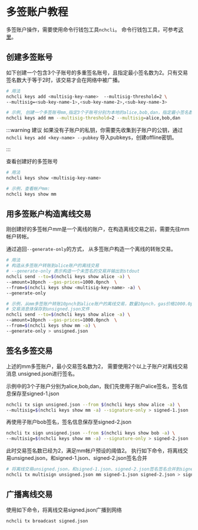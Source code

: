 # 多签账户教程

多签账户操作，需要使用命令行钱包工具```nchcli```。
命令行钱包工具，可参考[这里](../software/how-to-install.md)。

## 创建多签账号

如下创建一个包含3个子账号的多重签名账号，且指定最小签名数为2。只有交易签名数大于等于2时，该交易才会在网络中被广播。

```bash
# 用法
nchcli keys add <multisig-key-name>  --multisig-threshold=2 \
--multisig=<sub-key-name-1>,<sub-key-name-2>,<sub-key-name-3>

# 示例, 创建一个多签账号mm,指定3个子账号分别为本地的alice,bob,dan，指定最小签名数为2
nchcli keys add mm --multisig-threshold=2 --multisig=alice,bob,dan
```

:::warning 建议
如果没有子账户的私钥，你需要先收集到子账户的公钥，通过
```nchcli keys add <key-name> --pubkey```
导入pubkeys，创建offline密钥。

:::

查看创建好的多签账号

```bash
# 用法
nchcli keys show <multisig-key-name>

# 示例，查看帐户mm:
nchcli keys show mm
```

## 用多签账户构造离线交易

刚创建好的多签帐户mm是一个离线的账户，在构造离线交易之前，需要先往mm帐户转帐。

通过追回```--generate-only```的方式， 从多签账户构造一个离线的转账交易。

```bash
# 用法
# 构造从多签账户转账到alice账户的离线交易
# --generate-only 表示构造一个未签名的交易并输出到stdout
nchcli send --to=$(nchcli keys show alice -a) \
--amount=10pnch --gas-prices=1000.0pnch  \
--from=$(nchcli keys show <multisig-key-name> -a) \
--generate-only

# 示例，从mm多签账户转账10pnch到alice账户的离线交易，数量10pnch，gas价格1000.0pnch, 
# 交易消息体保存到unsigned.json文件
nchcli send --to=$(nchcli keys show alice -a) \
--amount=10pnch --gas-prices=1000.0pnch  \
--from=$(nchcli keys show mm -a) \
--generate-only > unsigned.json
```

## 签名多签交易

上述的mm多签账户，最小交易签名数为2， 需要使用2个以上子账户对离线交易消息 unsigned.json进行签名。

示例中的3个子账户分别为alice,bob,dan，我们先使用子账户alice签名，签名信息保存至signed-1.json

```bash
nchcli tx sign unsigned.json --from $(nchcli keys show alice -a) \
--multisig=$(nchcli keys show mm -a) --signature-only > signed-1.json
```

再使用子账户bob签名，签名信息保存至signed-2.json

```bash
nchcli tx sign unsigned.json --from $(nchcli keys show bob -a) \
--multisig=$(nchcli keys show mm -a) --signature-only > signed-2.json
```

此时交易签名数已经为2，满足mm帐户预设的阈值2。 执行如下命令，将离线交易unsigned.json，和signed-1.json、signed-2.json签名合并

```bash
# 将离线交易unsigned.json，和signed-1.json、signed-2.json签名签名合并到signed.json文件
nchcli tx multisign unsigned.json mm signed-1.json signed-2.json > signed.json
```

## 广播离线交易

使用如下命令，将离线交易signed.json广播到网络

```bash
nchcli tx broadcast signed.json
```